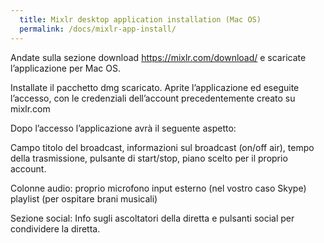 ```yaml
---
  title: Mixlr desktop application installation (Mac OS)
  permalink: /docs/mixlr-app-install/
---
```

Andate sulla sezione download https://mixlr.com/download/ e scaricate l’applicazione per Mac OS.


Installate il pacchetto dmg scaricato.
Aprite l’applicazione ed eseguite l’accesso, con le credenziali dell’account precedentemente creato su mixlr.com

Dopo l’accesso l’applicazione avrà il seguente aspetto:

Campo titolo del broadcast, informazioni sul broadcast (on/off air), tempo della trasmissione, pulsante di start/stop, piano scelto per il proprio account.

Colonne audio:
proprio microfono
input esterno (nel vostro caso Skype)
playlist (per ospitare brani musicali)

Sezione social:
Info sugli ascoltatori della diretta e pulsanti social per condividere la diretta.



